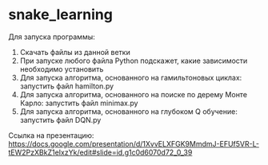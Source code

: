 # snake_learning
 
Для запуска программы:
1. Скачать файлы из данной ветки
2. При запуске любого файла Python подскажет, какие зависимости необходимо установить
3. Для запуска алгоритма, основанного на гамильтоновых циклах: запустить файл hamilton.py
4. Для запуска алгоритма, основанного на поиске по дерему Монте Карло: запустить файл minimax.py
5. Для запуска алгоритма, основанного на глубоком Q обучение: запустить файл DQN.py

Ссылка на презентацию: https://docs.google.com/presentation/d/1XvvELXFGK9MmdmJ-EFUf5VR-L-tEW2PzXBkZ1eIxzYk/edit#slide=id.g1c0d6070d72_0_39
